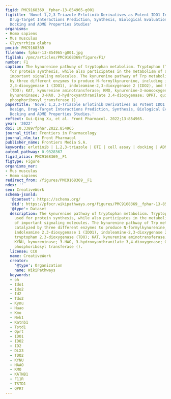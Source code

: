 ```yaml
---
figid: PMC9168369__fphar-13-854965-g001
figtitle: 'Novel 1,2,3-Triazole Erlotinib Derivatives as Potent IDO1 Inhibitors: Design,
  Drug-Target Interactions Prediction, Synthesis, Biological Evaluation, Molecular
  Docking and ADME Properties Studies'
organisms:
- Homo sapiens
- Mus musculus
- Glycyrrhiza glabra
pmcid: PMC9168369
filename: fphar-13-854965-g001.jpg
figlink: /pmc/articles/PMC9168369/figure/F1/
number: F1
caption: The kynurenine pathway of tryptophan metabolism. Tryptophan (Trp) is used
  for protein synthesis, while also participates in the metabolism of a series of
  important signaling molecules. The kynurenine pathway of Trp metabolism is catalyzed
  by three different enzymes to produce N-formylkynurenine, including indoleamine
  2,3-dioxygenase 1 (IDO1), indoleamine-2,3-dioxygenase 2 (IDO2), and tryptophan 2,3-dioxygenase
  (TDO); KAT, kynurenine aminotransferase; KMO, kynurenine-3-monooxygenase; KYNU,
  kynureninase; 3-HAO, 3-hydroxyanthranilate 3,4-dioxygenase; QPRT, quinolinic-acid
  phosphoribosyl transferase ().
papertitle: 'Novel 1,2,3-Triazole Erlotinib Derivatives as Potent IDO1 Inhibitors:
  Design, Drug-Target Interactions Prediction, Synthesis, Biological Evaluation, Molecular
  Docking and ADME Properties Studies.'
reftext: Gui-Qing Xu, et al. Front Pharmacol. 2022;13:854965.
year: '2022'
doi: 10.3389/fphar.2022.854965
journal_title: Frontiers in Pharmacology
journal_nlm_ta: Front Pharmacol
publisher_name: Frontiers Media S.A.
keywords: erlotinib | 1,2,3-triazole | DTI | cell assay | docking | ADME analysis
automl_pathway: 0.9328367
figid_alias: PMC9168369__F1
figtype: Figure
organisms_ner:
- Mus musculus
- Homo sapiens
redirect_from: /figures/PMC9168369__F1
ndex: ''
seo: CreativeWork
schema-jsonld:
  '@context': https://schema.org/
  '@id': https://pfocr.wikipathways.org/figures/PMC9168369__fphar-13-854965-g001.html
  '@type': Dataset
  description: The kynurenine pathway of tryptophan metabolism. Tryptophan (Trp) is
    used for protein synthesis, while also participates in the metabolism of a series
    of important signaling molecules. The kynurenine pathway of Trp metabolism is
    catalyzed by three different enzymes to produce N-formylkynurenine, including
    indoleamine 2,3-dioxygenase 1 (IDO1), indoleamine-2,3-dioxygenase 2 (IDO2), and
    tryptophan 2,3-dioxygenase (TDO); KAT, kynurenine aminotransferase; KMO, kynurenine-3-monooxygenase;
    KYNU, kynureninase; 3-HAO, 3-hydroxyanthranilate 3,4-dioxygenase; QPRT, quinolinic-acid
    phosphoribosyl transferase ().
  license: CC0
  name: CreativeWork
  creator:
    '@type': Organization
    name: WikiPathways
  keywords:
  - oh
  - Ido1
  - Ido2
  - Id2
  - Tdo2
  - Kynu
  - Haao
  - Kmo
  - Nek1
  - Katnb1
  - Tstd1
  - Qprt
  - IDO1
  - IDO2
  - ID2
  - DLX3
  - TDO2
  - KYNU
  - HAAO
  - KMO
  - KATNB1
  - F11R
  - TSTD1
  - QPRT
---
```

